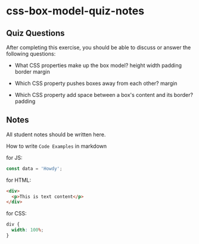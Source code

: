 # css-box-model-quiz-notes

## Quiz Questions

After completing this exercise, you should be able to discuss or answer the following questions:

- What CSS properties make up the box model?
  height
  width
  padding
  border
  margin

- Which CSS property pushes boxes away from each other?
  margin

- Which CSS property add space between a box's content and its border?
  padding

## Notes

All student notes should be written here.

How to write `Code Examples` in markdown

for JS:

```javascript
const data = 'Howdy';
```

for HTML:

```html
<div>
  <p>This is text content</p>
</div>
```

for CSS:

```css
div {
  width: 100%;
}
```
